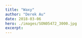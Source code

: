```yaml
---
title: "Waxy"
author: "Derek Au"
date: 2018-03-06
hero: ./images/SON05472_3000.jpg
excerpt: 
---
```



